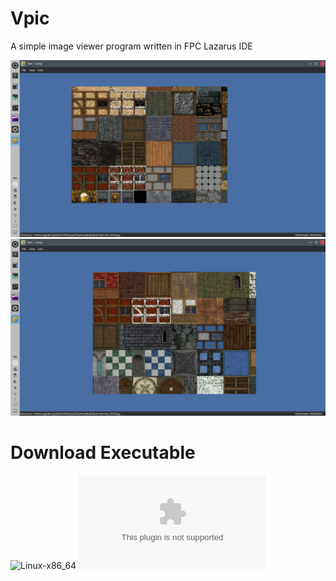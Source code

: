 # Vpic

A simple image viewer program written in FPC Lazarus IDE

![Preview](Images/Screenshot_20250512_141800.png)
![Preview](Images/Screenshot_20250512_141642.png)

# Download Executable

![Linux-x86_64](Release/Vpic_(Linux_x86_64))
![Windows-x86_64](Release/Vpic_(Windows_x86_64).exe)
